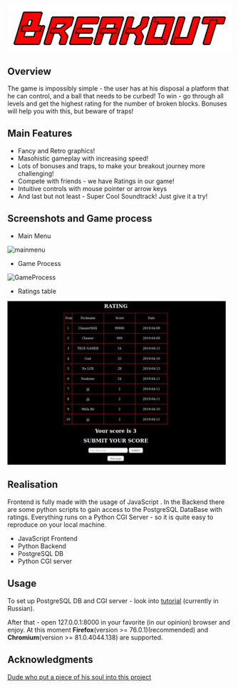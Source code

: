![logo](https://github.com/MeneTelk0/Breakout/blob/master/Images/logo.png)

## Overview
The game is impossibly simple - the user has at his disposal a platform that he can control, and a ball that needs to be curbed!  To win - go through all levels and get the highest rating for the number of broken blocks.  Bonuses will help you with this, but beware of traps!

## Main Features
- Fancy and Retro graphics!
- Masohistic gameplay with increasing speed!
- Lots of bonuses and traps, to make your breakout journey more challenging!
- Compete with friends - we have Ratings in our game!
- Intuitive controls with mouse pointer or arrow keys
- And last but not least - Super Cool Soundtrack! Just give it a try!

## Screenshots and Game process
+ Main Menu

![mainmenu](https://github.com/MeneTelk0/Breakout/blob/master/Images/MainMenu.gif)

+ Game Process

![GameProcess](https://github.com/MeneTelk0/Breakout/blob/master/Images/Game_Process.gif)

+ Ratings table

<img src="https://github.com/MeneTelk0/Breakout/blob/master/Images/ScoreBoard.png" width="490">


## Realisation

Frontend is fully made with the usage of JavaScript . In the Backend there are some python scripts to gain access to the PostgreSQL DataBase with ratings. Everything runs on a Python CGI Server - so it is quite easy to reproduce on your local machine.

- JavaScript Frontend
- Python Backend
- PostgreSQL DB
- Python CGI server

## Usage 

To set up PostgreSQL DB and CGI server - look into [tutorial](https://github.com/MeneTelk0/Breakout/blob/master/tutorial_postgres.pdf) (currently in Russian).

After that - open 127.0.0.1:8000 in your favorite (in our opinion) browser and enjoy.
At this moment **Firefox**(version >= 76.0.1)(recommended) and **Chromium**(version >= 81.0.4044.138) are supported.

## Acknowledgments
[Dude who put a piece of his soul into this project](https://github.com/vovaf709)

